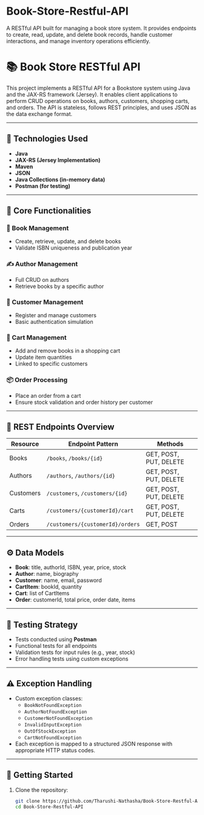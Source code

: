 # Book-Store-Restful-API
A RESTful API built for managing a book store system. It provides endpoints to create, read, update, and delete book records, handle customer interactions, and manage inventory operations efficiently.
# 📚 Book Store RESTful API

This project implements a RESTful API for a Bookstore system using Java and the JAX-RS framework (Jersey). It enables client applications to perform CRUD operations on books, authors, customers, shopping carts, and orders. The API is stateless, follows REST principles, and uses JSON as the data exchange format.

---

## 🔧 Technologies Used

- **Java**
- **JAX-RS (Jersey Implementation)**
- **Maven**
- **JSON**
- **Java Collections (in-memory data)**
- **Postman (for testing)**

---

## 🧩 Core Functionalities

### 📘 Book Management
- Create, retrieve, update, and delete books
- Validate ISBN uniqueness and publication year

### ✍️ Author Management
- Full CRUD on authors
- Retrieve books by a specific author

### 👤 Customer Management
- Register and manage customers
- Basic authentication simulation

### 🛒 Cart Management
- Add and remove books in a shopping cart
- Update item quantities
- Linked to specific customers

### 📦 Order Processing
- Place an order from a cart
- Ensure stock validation and order history per customer

---

## 🚀 REST Endpoints Overview

| Resource  | Endpoint Pattern                        | Methods                     |
|-----------|------------------------------------------|-----------------------------|
| Books     | `/books`, `/books/{id}`                  | GET, POST, PUT, DELETE      |
| Authors   | `/authors`, `/authors/{id}`              | GET, POST, PUT, DELETE      |
| Customers | `/customers`, `/customers/{id}`          | GET, POST, PUT, DELETE      |
| Carts     | `/customers/{customerId}/cart`           | GET, POST, PUT, DELETE      |
| Orders    | `/customers/{customerId}/orders`         | GET, POST                   |

---

## ⚙️ Data Models

- **Book**: title, authorId, ISBN, year, price, stock
- **Author**: name, biography
- **Customer**: name, email, password
- **CartItem**: bookId, quantity
- **Cart**: list of CartItems
- **Order**: customerId, total price, order date, items

---

## 🧪 Testing Strategy

- Tests conducted using **Postman**
- Functional tests for all endpoints
- Validation tests for input rules (e.g., year, stock)
- Error handling tests using custom exceptions

---

## ⚠️ Exception Handling

- Custom exception classes:
  - `BookNotFoundException`
  - `AuthorNotFoundException`
  - `CustomerNotFoundException`
  - `InvalidInputException`
  - `OutOfStockException`
  - `CartNotFoundException`
- Each exception is mapped to a structured JSON response with appropriate HTTP status codes.

---

## 🏁 Getting Started

1. Clone the repository:

   ```bash
   git clone https://github.com/Tharushi-Nathasha/Book-Store-Restful-API.git
   cd Book-Store-Restful-API
